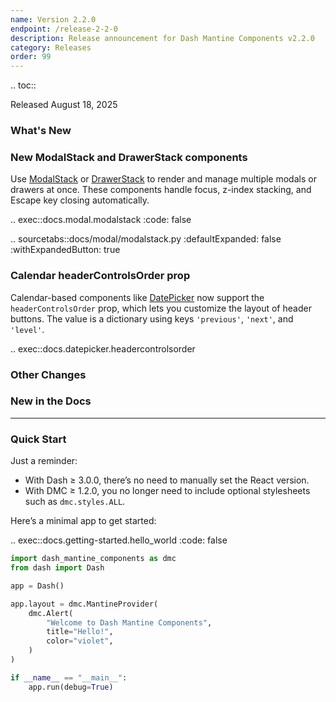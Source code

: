 ```yaml
---
name: Version 2.2.0
endpoint: /release-2-2-0
description: Release announcement for Dash Mantine Components v2.2.0
category: Releases
order: 99
---
```


.. toc::

Released August 18, 2025

### What's New
 



### New ModalStack and DrawerStack components

Use [ModalStack](/components/modal) or [DrawerStack](/components/drawer) to render and manage multiple modals or drawers at once. These components handle focus, z-index stacking, and Escape key closing automatically.


.. exec::docs.modal.modalstack
    :code: false

.. sourcetabs::docs/modal/modalstack.py
    :defaultExpanded: false
    :withExpandedButton: true


### Calendar headerControlsOrder prop

Calendar-based components like [DatePicker](/components/datepicker) now support the `headerControlsOrder` prop, which lets you customize the layout of header buttons. The value is a dictionary using keys `'previous'`, `'next'`, and `'level'`.

.. exec::docs.datepicker.headercontrolsorder



### Other Changes


### New in the Docs



---

### Quick Start

Just a reminder:

* With Dash ≥ 3.0.0, there’s no need to manually set the React version.
* With DMC ≥ 1.2.0, you no longer need to include optional stylesheets such as `dmc.styles.ALL`.

Here’s a minimal app to get started:

.. exec::docs.getting-started.hello_world
   :code: false

```python
import dash_mantine_components as dmc
from dash import Dash

app = Dash()

app.layout = dmc.MantineProvider(
    dmc.Alert(
        "Welcome to Dash Mantine Components",
        title="Hello!",
        color="violet",
    )
)

if __name__ == "__main__":
    app.run(debug=True)
```

